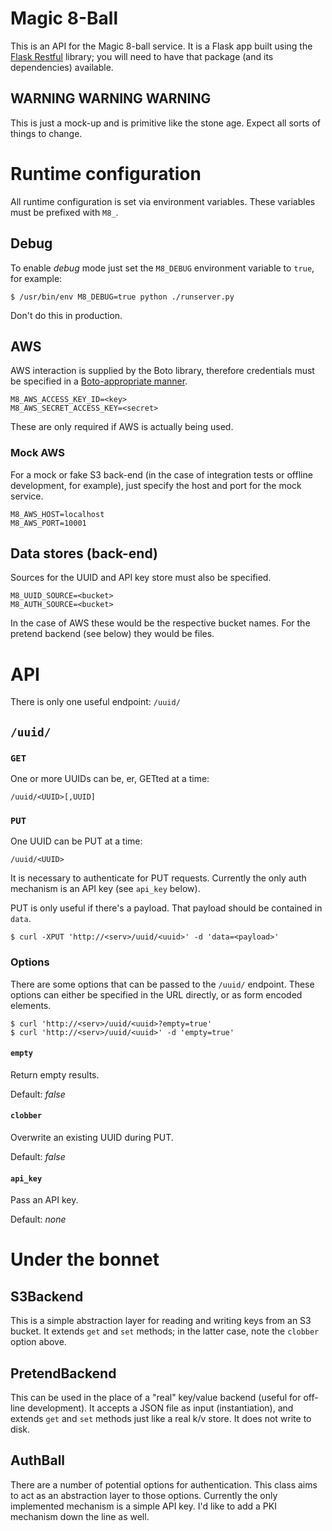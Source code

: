 # Magic 8-Ball
This is an API for the Magic 8-ball service. It is a Flask app built using the [Flask Restful](http://flask-restful.readthedocs.org/en/latest/) library; you will need to have that package (and its dependencies) available.

## WARNING WARNING WARNING
This is just a mock-up and is primitive like the stone age. Expect all sorts of things to change.

# Runtime configuration
All runtime configuration is set via environment variables. These variables must be prefixed with `M8_`.

## Debug
To enable _debug_ mode just set the `M8_DEBUG` environment variable to `true`, for example:
```
$ /usr/bin/env M8_DEBUG=true python ./runserver.py
```
Don't do this in production.

## AWS
AWS interaction is supplied by the Boto library, therefore credentials must be specified in a [Boto-appropriate manner](http://boto.readthedocs.org/en/latest/boto_config_tut.html#credentials).
```
M8_AWS_ACCESS_KEY_ID=<key>
M8_AWS_SECRET_ACCESS_KEY=<secret>
```
These are only required if AWS is actually being used.

### Mock AWS
For a mock or fake S3 back-end (in the case of integration tests or offline development, for example), just specify the host and port for the mock service.
```
M8_AWS_HOST=localhost
M8_AWS_PORT=10001
```

## Data stores (back-end)
Sources for the UUID and API key store must also be specified.
```
M8_UUID_SOURCE=<bucket>
M8_AUTH_SOURCE=<bucket>
```
In the case of AWS these would be the respective bucket names. For the pretend backend (see below) they would be files.

# API
There is only one useful endpoint: `/uuid/`

## `/uuid/`

### `GET`
One or more UUIDs can be, er, GETted at a time:
```
/uuid/<UUID>[,UUID]
```

### `PUT`
One UUID can be PUT at a time:
```
/uuid/<UUID>
```

It is necessary to authenticate for PUT requests. Currently the only auth mechanism is an API key (see `api_key` below).

PUT is only useful if there's a payload. That payload should be contained in `data`.
```
$ curl -XPUT 'http://<serv>/uuid/<uuid>' -d 'data=<payload>'
```

### Options
There are some options that can be passed to the `/uuid/` endpoint. These options can either be specified in the URL directly, or as form encoded elements.
```
$ curl 'http://<serv>/uuid/<uuid>?empty=true'
$ curl 'http://<serv>/uuid/<uuid>' -d 'empty=true'
```

#### `empty`
Return empty results.

Default: _false_

#### `clobber`
Overwrite an existing UUID during PUT.

Default: _false_

#### `api_key`
Pass an API key.

Default: _none_

# Under the bonnet

## S3Backend
This is a simple abstraction layer for reading and writing keys from an S3 bucket. It extends `get` and `set` methods; in the latter case, note the `clobber` option above.

## PretendBackend
This can be used in the place of a "real" key/value backend (useful for off-line development). It accepts a JSON file as input (instantiation), and extends `get` and `set` methods just like a real k/v store. It does not write to disk.

## AuthBall
There are a number of potential options for authentication. This class aims to act as an abstraction layer to those options. Currently the only implemented mechanism is a simple API key. I'd like to add a PKI mechanism down the line as well.
